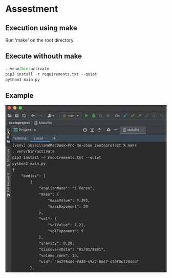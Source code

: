 # Assestment

## Execution using make

Run 'make' on the root directory

## Execute withouth make

```python
. venv/bin/activate
pip3 install -r requirements.txt --quiet
python3 main.py
```

## Example

![Ecample image](https://github.com/illan5/assestment/blob/main/example.png)
